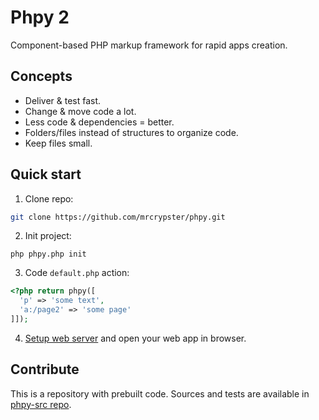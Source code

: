 # Phpy 2

Component-based PHP markup framework for rapid apps creation.

## Concepts
- Deliver & test fast.
- Change & move code a lot.
- Less code & dependencies = better.
- Folders/files instead of structures to organize code.
- Keep files small.

## Quick start
1. Clone repo:
```bash
git clone https://github.com/mrcrypster/phpy.git
```

2. Init project:
```
php phpy.php init
```

3. Code `default.php` action:
```php
<?php return phpy([
  'p' => 'some text',
  'a:/page2' => 'some page'
]]);
```

4. [Setup web server](#howto) and open your web app in browser.

## Contribute
This is a repository with prebuilt code.
Sources and tests are available in [phpy-src repo](https://github.com/mrcrypster/phpy-src).
